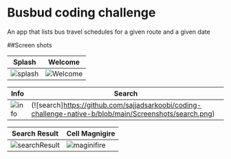 # Busbud coding challenge
An app that lists bus travel schedules for a given route and a given date

##Screen shots


Splash | Welcome
--- | ---
![splash](https://github.com/sajjadsarkoobi/coding-challenge-native-b/blob/main/Screenshots/splashScreen.png) | ![Welcome](https://github.com/sajjadsarkoobi/coding-challenge-native-b/blob/main/Screenshots/welcom.png)

Info | Search
--- | ---
![info](https://github.com/sajjadsarkoobi/coding-challenge-native-b/blob/main/Screenshots/info.png) | (![search]https://github.com/sajjadsarkoobi/coding-challenge-native-b/blob/main/Screenshots/search.png)

Search Result | Cell Magnigire
--- | ---
![searchResult](https://github.com/sajjadsarkoobi/coding-challenge-native-b/blob/main/Screenshots/searchResult.png) | ![maginifire](https://github.com/sajjadsarkoobi/coding-challenge-native-b/blob/main/Screenshots/cellMagnifier.png)
